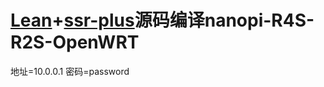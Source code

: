 # [Lean](https://github.com/coolsnowwolf/lede)+[ssr-plus](https://github.com/fw876/helloworld)源码编译nanopi-R4S-R2S-OpenWRT

地址=10.0.0.1  密码=password

